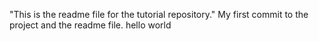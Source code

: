 "This is the readme file for the tutorial repository."
My first commit to the project and the readme file.
hello world